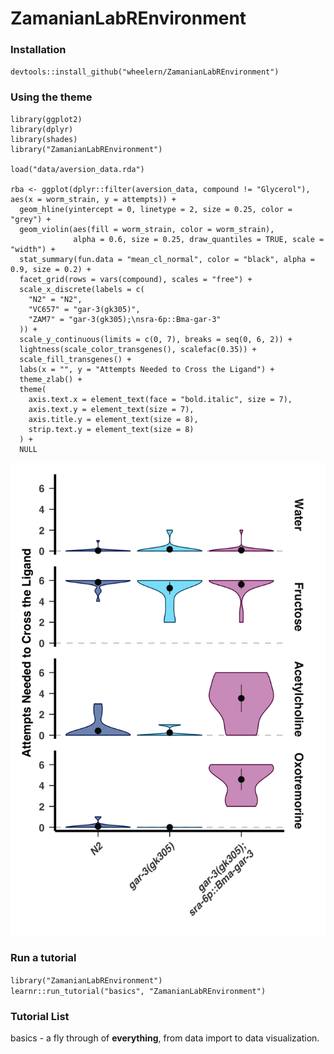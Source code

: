 # ZamanianLabREnvironment

### Installation
`devtools::install_github("wheelern/ZamanianLabREnvironment")`

### Using the theme
    
    library(ggplot2)
    library(dplyr)
    library(shades)
    library("ZamanianLabREnvironment")
    
    load("data/aversion_data.rda")
    
    rba <- ggplot(dplyr::filter(aversion_data, compound != "Glycerol"), aes(x = worm_strain, y = attempts)) +
      geom_hline(yintercept = 0, linetype = 2, size = 0.25, color = "grey") +
      geom_violin(aes(fill = worm_strain, color = worm_strain), 
                  alpha = 0.6, size = 0.25, draw_quantiles = TRUE, scale = "width") +
      stat_summary(fun.data = "mean_cl_normal", color = "black", alpha = 0.9, size = 0.2) +
      facet_grid(rows = vars(compound), scales = "free") +
      scale_x_discrete(labels = c(
        "N2" = "N2",
        "VC657" = "gar-3(gk305)",
        "ZAM7" = "gar-3(gk305);\nsra-6p::Bma-gar-3"
      )) +
      scale_y_continuous(limits = c(0, 7), breaks = seq(0, 6, 2)) +
      lightness(scale_color_transgenes(), scalefac(0.35)) +
      scale_fill_transgenes() +
      labs(x = "", y = "Attempts Needed to Cross the Ligand") +
      theme_zlab() +
      theme(
        axis.text.x = element_text(face = "bold.italic", size = 7),
        axis.text.y = element_text(size = 7),
        axis.title.y = element_text(size = 8),
        strip.text.y = element_text(size = 8)
      ) +
      NULL
      
![Aversion Plot](/img/aversion.png)

### Run a tutorial
`library("ZamanianLabREnvironment")`  
`learnr::run_tutorial("basics", "ZamanianLabREnvironment")`

### Tutorial List
basics - a fly through of **everything**, from data import to data visualization.

